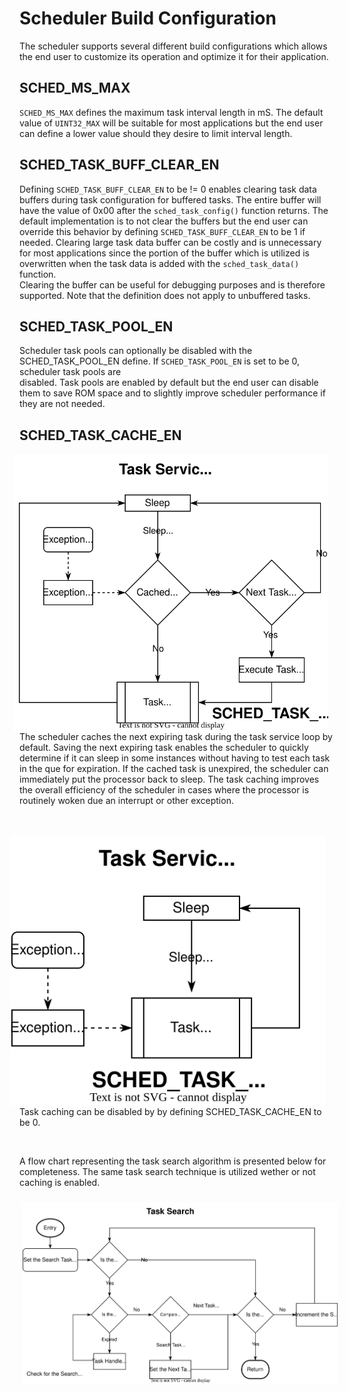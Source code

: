 
# Scheduler Build Configuration

The scheduler supports several different build configurations which allows the 
end user to customize its operation and optimize it for their application.

## SCHED_MS_MAX

 `SCHED_MS_MAX` defines the maximum task interval length in mS.  The default 
 value of `UINT32_MAX` will be suitable for most applications but the end user 
 can define a lower value should they desire to limit interval length. 
 
## SCHED_TASK_BUFF_CLEAR_EN

Defining `SCHED_TASK_BUFF_CLEAR_EN` to be != 0 enables clearing task data 
buffers during task configuration for buffered tasks.  The entire buffer will 
have the value of 0x00 after the `sched_task_config()` function returns.  The 
default implementation is to not clear the buffers but the end user can 
override this behavior by defining `SCHED_TASK_BUFF_CLEAR_EN` to be 1 if 
needed.  Clearing large task data buffer can be costly and is unnecessary for 
most applications since the portion of the buffer which is utilized is 
overwritten when the task data is added with the `sched_task_data()` function.  
Clearing the buffer can be useful for debugging purposes and is therefore 
supported.  Note that the definition does not apply to unbuffered tasks.

## SCHED_TASK_POOL_EN

Scheduler task pools can optionally be disabled with the SCHED_TASK_POOL_EN
define.  If `SCHED_TASK_POOL_EN` is set to be 0, scheduler task pools are  
disabled.   Task pools are enabled by default but the end user can disable them 
to save ROM space and to slightly improve scheduler performance  if they are 
not needed.

## SCHED_TASK_CACHE_EN

<img src="./img/task_loop_cache.svg" align="right" 
  hspace="10" vspace="0" alt="Task Service Loop"> 
The scheduler caches the next expiring task during the task service loop by 
default.  Saving the next expiring task enables the scheduler to quickly 
determine if it can sleep in some instances without having to test each task 
in the que for expiration.  If the cached task is unexpired, the scheduler can 
immediately put the processor back to sleep.  The task caching improves the 
overall efficiency of the scheduler in cases where the processor is routinely 
woken due an interrupt or other exception.  
<br>
<br clear="right"/>

<img src="./img/task_loop_no_cache.svg" align="right" 
  hspace="15" vspace="0" alt="Task Service Loop with Caching Disabled"> 

Task caching can be disabled by by defining SCHED_TASK_CACHE_EN to be 0.  

<br clear="right"/>

A flow chart representing the task search algorithm is presented below 
for completeness.  The same task search technique is utilized wether or not 
caching is enabled.
<center>
<img src="./img/task_search.svg" align="center" hspace="5" 
  vspace="10" alt="Task Search"> 
</center>